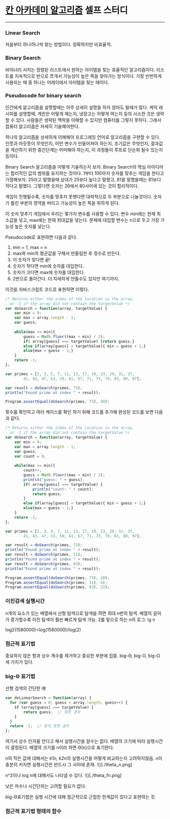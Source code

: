 # [칸 아카데미 알고리즘](https://ko.khanacademy.org/computing/computer-science/algorithms) 셀프 스터디
---

### Linear Search
처음부터 하나하나씩 찾는 방법이다.
정확하지만 비효율적.

### Binary Search

바이너리 서치는 정렬된 리스트에서 원하는 아이템을 찾는 효율적인 알고리즘이다.
리스트를 지속적으로 반으로 쪼개서 가능성이 높은 쪽을 찾아가는 방식이다.
가장 빈번하게 사용되는 때 중 하나는 어레이에서 아이템을 찾는 때이다.

### Pseudocode for binary search

인간에게 알고리즘을 설명할때는 아주 상세히 설명을 하지 않아도 될때가 많다.
케익 레시피를 설명할때, 계란은 어떻게 깨는지, 냉장고는 어떻게 여는지 등의 사소한 것은 생략할 수 있다.
사람들은 생략된 맥락을 이해할 수 있지만 컴퓨터를 그렇지 못하다. 그래서 컴퓨터 알고리즘은 자세히 기술해야한다.

하나의 알고리즘을 상세하게 이해해야 프로그래밍 언어로 알고리즘을 구현할 수 있다.
인풋과 아웃풋이 무엇인지, 어떤 변수가 만들어져야 하는지, 초기값은 무엇인지,
결과값을 계산하기 위한 중간단계는 어떠해야 하는지, 이 과정들이 루프로 단순화 될수 있는지 등이다.

Binary Search 알고리즘을 어떻게 기술하는지 보자.
Binary Search의 핵심 아이디어는 합리적인 값의 범위를 유지하는 것이다.
1부터 100까지 숫자를 맞추는 게임을 한다고 가정해보자.
25라고 말했을때 상대가 25보다 높다고 말했고, 81을 말했을때는 81보다 작다고 말했다.
그렇다면 숫자는 26에서 80사이에 있는 것이 합리적이다.

게임이 진행될수록, 숫자를 맞추지 못햇다면 대략적으로 두 부분으로 나눌것이다.
숫자가 틀린 부분의 영역을 버리고 가능성이 높은 쪽을 취하게 된다.

이 숫자 맞추기 게임에서 우리는 몇가지 변수를 사용할 수 있다.
변수 min에는 현재 최소값을 넣고, max에는 현재 최대값을 넣는다.
문제에 대입할 변수는 n으로 두고 가장 가능성 높은 숫자를 넣는다.

Pseudocode로 표현하면 다음과 같다.
1. min = 1, max = n
2. max와 min의 평균값을 구해서 반올림한 후 정수로 만든다.
3. 이 숫자가 맞다면 끝!
4. 숫자가 작다면 min에 숫자를 대입한다.
5. 숫자가 크다면 max에 숫자를 대입한다.
6. 2번으로 돌아간다.
더 자세하게 만들수도 있지만 여기까지.

이것을 자바스크립트 코드로 표현하면 이렇다.

```javascript
/* Returns either the index of the location in the array,
  or -1 if the array did not contain the targetValue */
var doSearch = function(array, targetValue) {
	var min = 0;
	var max = array.length - 1;
    var guess;
    
    while(max >= min){
        guess = Math.floor((max + min) / 2);
        if( array[guess] === targetValue) {return guess;}
        else if(array[guess] < targetValue){ min = guess + 1;}
        else{max = guess - 1;}
    }
    return -1;
};

var primes = [2, 3, 5, 7, 11, 13, 17, 19, 23, 29, 31, 37, 
		41, 43, 47, 53, 59, 61, 67, 71, 73, 79, 83, 89, 97];

var result = doSearch(primes, 73);
println("Found prime at index " + result);

Program.assertEqual(doSearch(primes, 73), 20);
```

횟수를 확인하고 여러 케이스를 확인 하기 위해 코드를 추가해 완성된 코드를 보면 다음과 같다.

```javascript
/* Returns either the index of the location in the array,
  or -1 if the array did not contain the targetValue */
var doSearch = function(array, targetValue) {
	var min = 0;
	var max = array.length - 1;
    var guess;
    var count = 0;
    
    while(max >= min){
        count++;
        guess = Math.floor((max + min) / 2);
        println("guess: " + guess);
        if( array[guess] === targetValue) {
            println("count: " + count);
            return guess;
        }
        else if(array[guess] < targetValue){ min = guess + 1;}
        else{max = guess - 1;}
    }
    return -1;
};

var primes = [2, 3, 5, 7, 11, 13, 17, 19, 23, 29, 31, 37, 
		41, 43, 47, 53, 59, 61, 67, 71, 73, 79, 83, 89, 97];

var result = doSearch(primes, 73);
println("Found prime at index " + result);
var result = doSearch(primes, 11);
println("Found prime at index " + result);
var result = doSearch(primes, 83);
println("Found prime at index " + result);

Program.assertEqual(doSearch(primes, 73), 20);
Program.assertEqual(doSearch(primes, 11), 4);
Program.assertEqual(doSearch(primes, 83), 22);
```

### 이진검색 실행시간
n개의 요소가 있는 배열에서 선형 탐색으로 탐색을 하면 최대 n번의 탐색.
배열의 길이가 증가할수록 이진 탐색이 훨씬 빠르게 탐색 가능.
2를 밑으로 하는 n의 로그: lg n

log2(1580000)=log(1580000)/log(2)

### 점근적 표기법
중요하지 않은 항과 상수 계수를 제거하고 중요한 부분에 집중.
big-Θ, big-O, big-Ω 세 가지가 있다.

### big-Θ 표기법
선형 검색의 간단한 예

```javascript
var doLinearSearch = function(array) {
  for (var guess = 0; guess < array.length; guess++) {
    if (array[guess] === targetValue) { 
        return guess;  // 찾은 경우
    }
  }
  return -1;  // 찾지 못한 경우
};
```
여기서 상수 인자를 안다고 해서 실행시간을 알수는 없다.
배열의 크기에 따라 실행시간이 결정된다.
배열의 크기를 n이라 하면 Θ(n)으로 표기한다.

n의 작은 값에 대해서는 k1*n, k2*n의 실행시간을 어떻게 비교하는지 고려하지않음.
n이 충분히 커지면 실행시간은 반드시 그 사이에 존재.
!()[./theta_n.png]

n^2이나 log n에 대해서도 나타낼 수 있다.
!()[./theta_fn.png]

낮은 차수나 시간단위는 고려할 필요가 없다.

big-Θ표기법은 실행 시간에 대해 점근적으로 근접한 한계값이 있다고 표현하는 것.

### 점근적 표기법 형태의 함수
